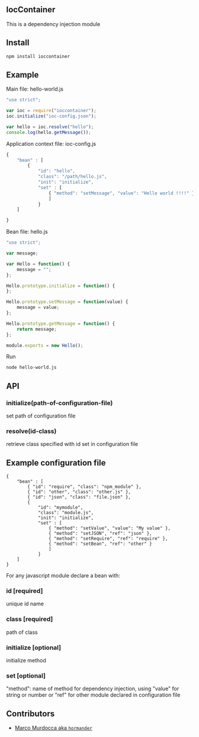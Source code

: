 IocContainer
-------------

This is a dependency injection module

## Install

```bash
npm install ioccontainer
```

## Example

Main file: hello-world.js

```hello-world.js
"use strict";

var ioc = require("ioccontainer");
ioc.initialize("ioc-config.json");

var hello = ioc.resolve("hello");
console.log(hello.getMessage());
```

Application context file: ioc-config.js

```ioc-config.js
{
	"bean" : [
		{ 
			"id": "hello", 
			"class": "/path/hello.js",
			"init": "initialize",
			"set" : [
				{ "method": "setMessage", "value": "Hello world !!!!" }
				] 
			}
	]

}
```

Bean file: hello.js

```hello.js
"use strict";

var message;

var Hello = function() {
	message = "";
};

Hello.prototype.initialize = function() {
};

Hello.prototype.setMessage = function(value) {
	message = value;
};

Hello.prototype.getMessage = function() {
	return message;
};

module.exports = new Hello();
```

Run

```bash
node hello-world.js
```

## API

### initialize(path-of-configuration-file)
set path of configuration file

### resolve(id-class)
retrieve class specified with id set in configuration file

## Example configuration file

```
{
	"bean" : [
		{ "id": "require", "class": "npm_module" },
		{ "id": "other", "class": "other.js" },
		{ "id": "json", "class": "file.json" },
		{ 
			"id": "mymodule", 
			"class": "module.js",
			"init": "initialize",
			"set" : [
				{ "method": "setValue", "value": "My value" },
				{ "method": "setJSON", "ref": "json" },
				{ "method": "setRequire", "ref": "require" },
				{ "method": "setBean", "ref": "other" }
				] 
			}
	]
}
```

For any javascript module declare a bean with:

### id [required]
unique id name

### class [required]
path of class

### initialize [optional]
initialize method

### set [optional]
"method": name of method for dependency injection,
using "value" for string or number or "ref" for other module declared in configuration file

## Contributors

- [Marco Murdocca aka `hormander`](https://github.com/hormander)
